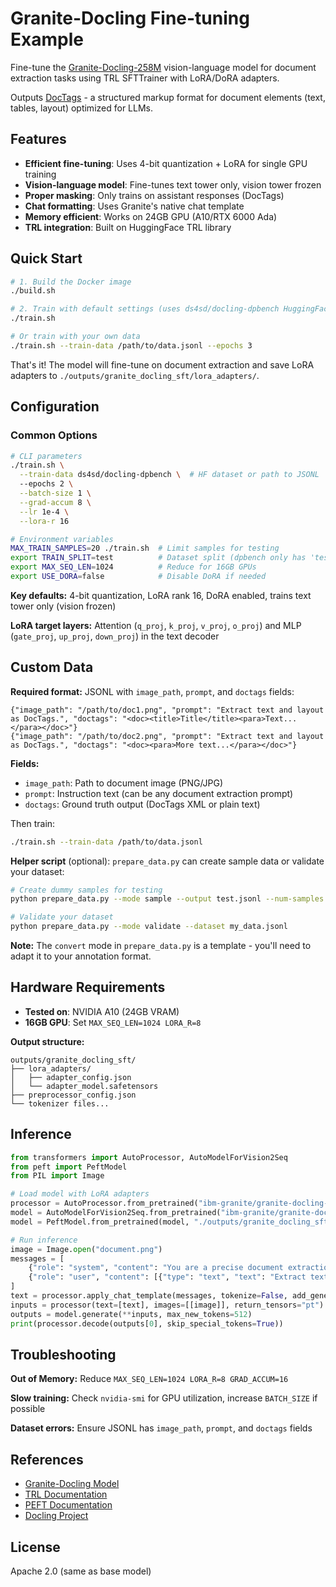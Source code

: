 # Granite-Docling Fine-tuning Example

Fine-tune the [Granite-Docling-258M](https://huggingface.co/ibm-granite/granite-docling-258M) vision-language model for document extraction tasks using TRL SFTTrainer with LoRA/DoRA adapters.

Outputs [DocTags](https://github.com/docling-project/docling/discussions/354) - a structured markup format for document elements (text, tables, layout) optimized for LLMs.

## Features

- **Efficient fine-tuning**: Uses 4-bit quantization + LoRA for single GPU training
- **Vision-language model**: Fine-tunes text tower only, vision tower frozen
- **Proper masking**: Only trains on assistant responses (DocTags)
- **Chat formatting**: Uses Granite's native chat template
- **Memory efficient**: Works on 24GB GPU (A10/RTX 6000 Ada)
- **TRL integration**: Built on HuggingFace TRL library

## Quick Start

```bash
# 1. Build the Docker image
./build.sh

# 2. Train with default settings (uses ds4sd/docling-dpbench HuggingFace dataset)
./train.sh

# Or train with your own data
./train.sh --train-data /path/to/data.jsonl --epochs 3
```

That's it! The model will fine-tune on document extraction and save LoRA adapters to `./outputs/granite_docling_sft/lora_adapters/`.

## Configuration

### Common Options

```bash
# CLI parameters
./train.sh \
  --train-data ds4sd/docling-dpbench \  # HF dataset or path to JSONL
  --epochs 2 \
  --batch-size 1 \
  --grad-accum 8 \
  --lr 1e-4 \
  --lora-r 16

# Environment variables
MAX_TRAIN_SAMPLES=20 ./train.sh  # Limit samples for testing
export TRAIN_SPLIT=test          # Dataset split (dpbench only has 'test')
export MAX_SEQ_LEN=1024          # Reduce for 16GB GPUs
export USE_DORA=false            # Disable DoRA if needed
```

**Key defaults:** 4-bit quantization, LoRA rank 16, DoRA enabled, trains text tower only (vision frozen)

**LoRA target layers:** Attention (`q_proj`, `k_proj`, `v_proj`, `o_proj`) and MLP (`gate_proj`, `up_proj`, `down_proj`) in the text decoder

## Custom Data

**Required format:** JSONL with `image_path`, `prompt`, and `doctags` fields:

```jsonl
{"image_path": "/path/to/doc1.png", "prompt": "Extract text and layout as DocTags.", "doctags": "<doc><title>Title</title><para>Text...</para></doc>"}
{"image_path": "/path/to/doc2.png", "prompt": "Extract text and layout as DocTags.", "doctags": "<doc><para>More text...</para></doc>"}
```

**Fields:**
- `image_path`: Path to document image (PNG/JPG)
- `prompt`: Instruction text (can be any document extraction prompt)
- `doctags`: Ground truth output (DocTags XML or plain text)

Then train:
```bash
./train.sh --train-data /path/to/data.jsonl
```

**Helper script** (optional): `prepare_data.py` can create sample data or validate your dataset:
```bash
# Create dummy samples for testing
python prepare_data.py --mode sample --output test.jsonl --num-samples 10

# Validate your dataset
python prepare_data.py --mode validate --dataset my_data.jsonl
```

**Note:** The `convert` mode in `prepare_data.py` is a template - you'll need to adapt it to your annotation format.

## Hardware Requirements

- **Tested on**: NVIDIA A10 (24GB VRAM)
- **16GB GPU**: Set `MAX_SEQ_LEN=1024 LORA_R=8`

**Output structure:**
```
outputs/granite_docling_sft/
├── lora_adapters/
│   ├── adapter_config.json
│   └── adapter_model.safetensors
├── preprocessor_config.json
└── tokenizer files...
```

## Inference

```python
from transformers import AutoProcessor, AutoModelForVision2Seq
from peft import PeftModel
from PIL import Image

# Load model with LoRA adapters
processor = AutoProcessor.from_pretrained("ibm-granite/granite-docling-258M")
model = AutoModelForVision2Seq.from_pretrained("ibm-granite/granite-docling-258M")
model = PeftModel.from_pretrained(model, "./outputs/granite_docling_sft/lora_adapters")

# Run inference
image = Image.open("document.png")
messages = [
    {"role": "system", "content": "You are a precise document extraction model."},
    {"role": "user", "content": [{"type": "text", "text": "Extract text and layout."}]}
]
text = processor.apply_chat_template(messages, tokenize=False, add_generation_prompt=True)
inputs = processor(text=[text], images=[[image]], return_tensors="pt").to(model.device)
outputs = model.generate(**inputs, max_new_tokens=512)
print(processor.decode(outputs[0], skip_special_tokens=True))
```

## Troubleshooting

**Out of Memory:** Reduce `MAX_SEQ_LEN=1024 LORA_R=8 GRAD_ACCUM=16`

**Slow training:** Check `nvidia-smi` for GPU utilization, increase `BATCH_SIZE` if possible

**Dataset errors:** Ensure JSONL has `image_path`, `prompt`, and `doctags` fields

## References

- [Granite-Docling Model](https://huggingface.co/ibm-granite/granite-docling-258M)
- [TRL Documentation](https://huggingface.co/docs/trl)
- [PEFT Documentation](https://huggingface.co/docs/peft)
- [Docling Project](https://github.com/docling-project/docling)

## License

Apache 2.0 (same as base model)
